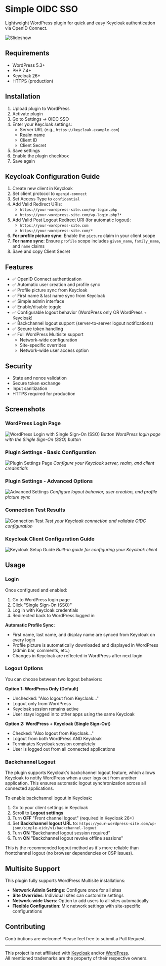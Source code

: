 # Simple OIDC SSO

Lightweight WordPress plugin for quick and easy Keycloak authentication via OpenID Connect.

![Slideshow](assets/slideshow.gif)

## Requirements

- WordPress 5.3+
- PHP 7.4+
- Keycloak 26+
- HTTPS (production)

## Installation

1. Upload plugin to WordPress
2. Activate plugin
3. Go to Settings → OIDC SSO
4. Enter your Keycloak settings:
   - Server URL (e.g., `https://keycloak.example.com`)
   - Realm name
   - Client ID
   - Client Secret
5. Save settings
6. Enable the plugin checkbox
7. Save again

## Keycloak Configuration Guide

1. Create new client in Keycloak
2. Set client protocol to `openid-connect`
3. Set Access Type to `confidential`
4. Add Valid Redirect URIs:
   - `https://your-wоrdpress-site.com/wp-login.php`
   - `https://your-wоrdpress-site.com/wp-login.php?*`
5. Add Valid Post Logout Redirect URI (for automatic logout):
   - `https://your-wоrdpress-site.com`
   - `https://your-wоrdpress-site.com/*`
6. **For profile picture sync**: Enable the `picture` claim in your client scope
7. **For name sync**: Ensure `profile` scope includes `given_name`, `family_name`, and `name` claims
8. Save and copy Client Secret

## Features

- ✅ OpenID Connect authentication
- ✅ Automatic user creation and profile sync
- ✅ Profile picture sync from Keycloak
- ✅ First name & last name sync from Keycloak
- ✅ Simple admin interface
- ✅ Enable/disable toggle
- ✅ Configurable logout behavior (WordPress only OR WordPress + Keycloak)
- ✅ Backchannel logout support (server-to-server logout notifications)
- ✅ Secure token handling
- ✅ Full WordPress Multisite support
  - Network-wide configuration
  - Site-specific overrides
  - Network-wide user access option

## Security

- State and nonce validation
- Secure token exchange
- Input sanitization
- HTTPS required for production

## Screenshots

### WordPress Login Page
![WordPress Login with Single Sign-On (SSO) Button](assets/01_login_page.png)
*WordPress login page with the Single Sign-On (SSO) button*

### Plugin Settings - Basic Configuration
![Plugin Settings Page](assets/02_basic_settings.png)
*Configure your Keycloak server, realm, and client credentials*

### Plugin Settings - Advanced Options
![Advanced Settings](assets/03_advanced_settings.png)
*Configure logout behavior, user creation, and profile picture sync*

### Connection Test Results
![Connection Test](assets/04_connection_test.png)
*Test your Keycloak connection and validate OIDC configuration*

### Keycloak Client Configuration Guide
![Keycloak Setup Guide](assets/05_keycloak_guide.png)
*Built-in guide for configuring your Keycloak client*

## Usage

### Login
Once configured and enabled:
1. Go to WordPress login page
2. Click "Single Sign-On (SSO)"
3. Log in with Keycloak credentials
4. Redirected back to WordPress logged in

**Automatic Profile Sync:**
- First name, last name, and display name are synced from Keycloak on every login
- Profile picture is automatically downloaded and displayed in WordPress (admin bar, comments, etc.)
- Changes in Keycloak are reflected in WordPress after next login

### Logout Options
You can choose between two logout behaviors:

**Option 1: WordPress Only (Default)**
- Unchecked: "Also logout from Keycloak..."
- Logout only from WordPress
- Keycloak session remains active
- User stays logged in to other apps using the same Keycloak

**Option 2: WordPress + Keycloak (Single Sign-Out)**
- Checked: "Also logout from Keycloak..."
- Logout from both WordPress AND Keycloak
- Terminates Keycloak session completely
- User is logged out from all connected applications

### Backchannel Logout

The plugin supports Keycloak's backchannel logout feature, which allows Keycloak to notify WordPress when a user logs out from another application. This ensures automatic logout synchronization across all connected applications.

To enable backchannel logout in Keycloak:
1. Go to your client settings in Keycloak
2. Scroll to **Logout settings**
3. Turn **OFF** "Front channel logout" (required in Keycloak 26+)
4. Set **Backchannel logout URL** to: `https://your-wordpress-site.com/wp-json/simple-oidc/v1/backchannel-logout`
5. Turn **ON** "Backchannel logout session required"
6. Turn **ON** "Backchannel logout revoke offline sessions"

This is the recommended logout method as it's more reliable than frontchannel logout (no browser dependencies or CSP issues).

## Multisite Support

This plugin fully supports WordPress Multisite installations:

- **Network Admin Settings**: Configure once for all sites
- **Site Overrides**: Individual sites can customize settings
- **Network-wide Users**: Option to add users to all sites automatically
- **Flexible Configuration**: Mix network settings with site-specific configurations

## Contributing

Contributions are welcome! Please feel free to submit a Pull Request.

---

This project is not affiliated with <a href="https://keycloak.org">Keycloak</a> and/or <a href="https://wordpress.org">WordPress</a>.<br>All mentioned trademarks are the property of their respective owners.
